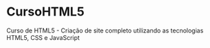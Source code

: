 # CursoHTML5
Curso de HTML5 - Criação de site completo utilizando as tecnologias HTML5, CSS e JavaScript
